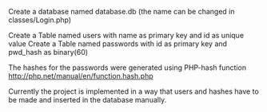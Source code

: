 Create a database named database.db (the name can be changed in classes/Login.php)

Create a Table named users with name as primary key and id as unique value
Create a Table named passwords with id as primary key and pwd_hash as binary(60)

The hashes for the passwords were generated using PHP-hash function
http://php.net/manual/en/function.hash.php

Currently the project is implemented in a way that users and hashes have to be made and inserted in the database manually.
